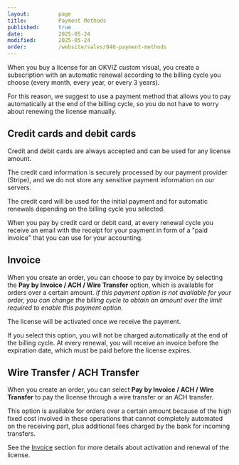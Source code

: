 ```yaml
---
layout:         page
title:          Payment Methods
published:      true
date:           2025-05-24
modified:       2025-05-24
order:          /website/sales/040-payment-methods
---
```


When you buy a license for an OKVIZ custom visual, you create a subscription with an automatic renewal according to the billing cycle you choose (every month, every year, or every 3 years).

For this reason, we suggest to use a payment method that allows you to pay automatically at the end of the billing cycle, so you do not have to worry about renewing the license manually.

## Credit cards and debit cards
Credit and debit cards are always accepted and can be used for any license amount.

The credit card information is securely processed by our payment provider (Stripe), and we do not store any sensitive payment information on our servers.

The credit card will be used for the initial payment and for automatic renewals depending on the billing cycle you selected.

When you pay by credit card or debit card, at every renewal cycle you receive an email with the receipt for your payment in form of a "paid invoice" that you can use for your accounting.

## Invoice
When you create an order, you can choose to pay by invoice by selecting the **Pay by Invoice / ACH / Wire Transfer** option, which is available for orders over a certain amount. *If this payment option is not available for your order, you can change the billing cycle to obtain an amount over the limit required to enable this payment option.*

The license will be activated once we receive the payment.

If you select this option, you will not be charged automatically at the end of the billing cycle. At every renewal, you will receive an invoice before the expiration date, which must be paid before the license expires.

## Wire Transfer / ACH Transfer
When you create an order, you can select **Pay by Invoice / ACH / Wire Transfer** to pay the license through a wire transfer or an ACH transfer.

This option is available for orders over a certain amount because of the high fixed cost involved in these operations that cannot completely automated on the receiving part, plus additional fees charged by the bank for incoming transfers.

See the [Invoice](#invoice) section for more details about activation and renewal of the license.